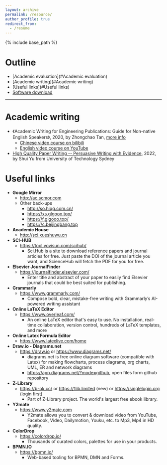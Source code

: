 ```yaml
---
layout: archive
permalink: /resource/
author_profile: true
redirect_from:
  - /resume
---
```


{% include base_path %}

Outline
======
- [Academic evaluation](#Academic evaluation)
- [Academic writing](#Academic writing)
- [Useful links](#Useful links)
- [Software download](http://guoshengkang.github.io/resource/software-collection)
------

<span id="Academic writing">Academic writing</span>
======
  * 《Academic Writing for Engineering Publications: Guide for Non-native English Speakers》, 2020, by Zhongchao Tan, [more info](http://canapril.ca/training/)
    * [Chinese video course on bilibili](https://space.bilibili.com/673616380/)
    * [English video course on YouTube](https://www.youtube.com/channel/UC-hcoZ6zXISB75R3Il-776g/videos)
* [High Quality Paper Writing -- Persuasive Writing with Evidence](https://pan.baidu.com/s/1RNiIGGpFXK8xf95qF7lo_g?pwd=kang), 2022, by Shui Yu from University of Technology Sydney


<span id="Useful links">Useful links</span>  
======
* **Google Mirror**
  * <http://ac.scmor.com>
  * Other back-ups
    * <http://so.hiqq.com.cn/>
    * <https://xs.glgooo.top/>
    * <https://f.glgooo.top/>
    * <https://c.beijingbang.top>
* **Academic House**
  * <http://sci.xueshuwu.cn>
* **SCI-HUB**
  * <https://tool.yovisun.com/scihub/>
    * Sci.Hub is a site to download reference papers and journal articles for free. Just paste the DOI of the journal article you want, and ScienceHub will fetch the PDF for you for free.
* **Elsevier JournalFinder**
  * <https://journalfinder.elsevier.com/>
    * Enter title and abstract of your paper to easily find Elsevier journals that could be best suited for publishing.
* **Grammarly**
  * <https://www.grammarly.com/>
    * Compose bold, clear, mistake-free writing with Grammarly’s AI-powered writing assistant
* **Online LaTeX Editor**
  * <https://www.overleaf.com/>
    * An online LaTeX editor that's easy to use. No installation, real-time collaboration, version control, hundreds of LaTeX templates, and more
* **Online Latex Formula Editor**
  * <https://www.latexlive.com/home>
* **Draw.io - Diagrams.net**
  * <https://draw.io> or <https://www.diagrams.net/>
    * diagrams.net is free online diagram software (compatible with Latex) for making flowcharts, process diagrams, org charts, UML, ER and network diagrams
    * <https://app.diagrams.net/?mode=github>, open files form github repository
* **Z-Library**
  * <https://b-ok.cc/> or <https://1lib.limited> (new) or <https://singlelogin.org> (login first)
    * Part of Z-Library project. The world's largest free ebook library.
* **Y2mate**
  * <https://www.y2mate.com>
    * Y2mate allows you to convert & download video from YouTube, Facebook, Video, Dailymotion, Youku, etc. to Mp3, Mp4 in HD quality.
* **ColorDrop**
  * <https://colordrop.io/>
    * Thousands of curated colors, palettes for use in your products.
* **BPMN.IO**
  * <https://bpmn.io/>
    * Web-based tooling for BPMN, DMN and Forms.

